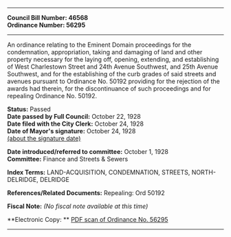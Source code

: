 * * * * *  
  
**Council Bill Number: [](#h0)[](#h2)46568**   
**Ordinance Number: 56295**  
  
* * * * *  
  
An ordinance relating to the Eminent Domain proceedings for the condemnation, appropriation, taking and damaging of land and other property necessary for the laying off, opening, extending, and establishing of West Charlestown Street and 24th Avenue Southwest, and 25th Avenue Southwest, and for the establishing of the curb grades of said streets and avenues pursuant to Ordinance No. 50192 providing for the rejection of the awards had therein, for the discontinuance of such proceedings and for repealing Ordinance No. 50192.  
  
**Status:** Passed   
**Date passed by Full Council:** October 22, 1928   
**Date filed with the City Clerk:** October 24, 1928   
**Date of Mayor's signature:** October 24, 1928   
[(about the signature date)](/~public/approvaldate.htm)   
  
  
**Date introduced/referred to committee:** October 1, 1928   
**Committee:** Finance and Streets & Sewers   
  
**Index Terms:** LAND-ACQUISITION, CONDEMNATION, STREETS, NORTH-DELRIDGE, DELRIDGE  
  
**References/Related Documents:** Repealing: Ord 50192  
  
**Fiscal Note:** *(No fiscal note available at this time)*  
  
**Electronic Copy: ** [PDF scan of Ordinance No. 56295](/~archives/Ordinances/Ord_56295.pdf)  
  
* * * * *  
